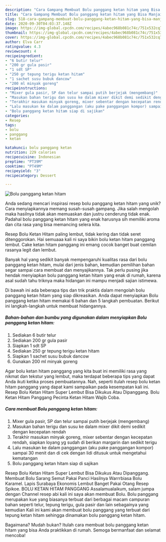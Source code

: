 ```yaml
---
description: "Cara Gampang Membuat Bolu panggang ketan hitam yang Bisa Manjain Lidah"
title: "Cara Gampang Membuat Bolu panggang ketan hitam yang Bisa Manjain Lidah"
slug: 518-cara-gampang-membuat-bolu-panggang-ketan-hitam-yang-bisa-manjain-lidah
date: 2020-09-30T04:03:37.148Z
image: https://img-global.cpcdn.com/recipes/4abec968b081c74c/751x532cq70/bolu-panggang-ketan-hitam-foto-resep-utama.jpg
thumbnail: https://img-global.cpcdn.com/recipes/4abec968b081c74c/751x532cq70/bolu-panggang-ketan-hitam-foto-resep-utama.jpg
cover: https://img-global.cpcdn.com/recipes/4abec968b081c74c/751x532cq70/bolu-panggang-ketan-hitam-foto-resep-utama.jpg
author: Elva Carr
ratingvalue: 4.3
reviewcount: 4
recipeingredient:
- "6 butir telur"
- "200 gr gula pasir"
- "1 sdt SP"
- "250 gr tepung terigu ketan hitam"
- "1 sachet susu bubuk dancow"
- "200 ml minyak goreng"
recipeinstructions:
- "Mixer gula pasir, SP dan telur sampai putih berjejak (mengembang)"
- "Masukan bahan terigu dan susu ke dalam mixer dikit demi sedikit dengan kecepatan rendah"
- "Terakhir masukan minyak goreng, mixer sebentar dengan kecepatan rendah, siapkan loyang yg sudah di berikan margarin dan sedikit terigu"
- "Lalu masukan ke dalam panggangan (aku pake panggangan kompor) sampai 30 menit dan di cek dengan lidi ditusuk untuk mengetahui kematangan"
- "Bolu panggang ketan hitam siap di sajikan"
categories:
- Resep
tags:
- bolu
- panggang
- ketan

katakunci: bolu panggang ketan 
nutrition: 229 calories
recipecuisine: Indonesian
preptime: "PT39M"
cooktime: "PT49M"
recipeyield: "3"
recipecategory: Dessert

---
```



![Bolu panggang ketan hitam](https://img-global.cpcdn.com/recipes/4abec968b081c74c/751x532cq70/bolu-panggang-ketan-hitam-foto-resep-utama.jpg)

Anda sedang mencari inspirasi resep bolu panggang ketan hitam yang unik? Cara menyiapkannya memang susah-susah gampang. Jika salah mengolah maka hasilnya tidak akan memuaskan dan justru cenderung tidak enak. Padahal bolu panggang ketan hitam yang enak harusnya sih memiliki aroma dan cita rasa yang bisa memancing selera kita.

Resep Bolu Ketan Hitam paling lembut, tidak kering dan tidak seret ditenggorokan. Hai semuaaa kali ni saya bikin bolu ketan hitam panggang lembut. Cake ketan hitam panggang ini emang cocok banget buat cemilan rasanya legit dan lembut.

Banyak hal yang sedikit banyak mempengaruhi kualitas rasa dari bolu panggang ketan hitam, mulai dari jenis bahan, kemudian pemilihan bahan segar sampai cara membuat dan menyajikannya. Tak perlu pusing jika hendak menyiapkan bolu panggang ketan hitam yang enak di rumah, karena asal sudah tahu triknya maka hidangan ini mampu menjadi sajian istimewa.


Di bawah ini ada beberapa tips dan trik praktis dalam mengolah bolu panggang ketan hitam yang siap dikreasikan. Anda dapat menyiapkan Bolu panggang ketan hitam memakai 6 bahan dan 5 langkah pembuatan. Berikut ini langkah-langkah untuk membuat hidangannya.

<!--inarticleads1-->

##### Bahan-bahan dan bumbu yang digunakan dalam menyiapkan Bolu panggang ketan hitam:

1. Sediakan 6 butir telur
1. Sediakan 200 gr gula pasir
1. Siapkan 1 sdt SP
1. Sediakan 250 gr tepung terigu ketan hitam
1. Siapkan 1 sachet susu bubuk dancow
1. Gunakan 200 ml minyak goreng


Agar bolu ketan hitam panggang yang kita buat ini memiliki rasa yang nikmat dan tekstur yang lembut, maka terdapat beberapa tips yang dapat Anda ikuti ketika proses pembuatannya. Nah, seperti itulah resep bolu ketan hitam panggang yang dapat kami sampaikan pada kesempatan kali ini. Resep Bolu Ketan Hitam Super Lembut Bisa Dikukus Atau Dipanggang. Bolu Ketan Hitam Panggang Pecinta Ketan Hitam Wajib Coba. 

<!--inarticleads2-->

##### Cara membuat Bolu panggang ketan hitam:

1. Mixer gula pasir, SP dan telur sampai putih berjejak (mengembang)
1. Masukan bahan terigu dan susu ke dalam mixer dikit demi sedikit dengan kecepatan rendah
1. Terakhir masukan minyak goreng, mixer sebentar dengan kecepatan rendah, siapkan loyang yg sudah di berikan margarin dan sedikit terigu
1. Lalu masukan ke dalam panggangan (aku pake panggangan kompor) sampai 30 menit dan di cek dengan lidi ditusuk untuk mengetahui kematangan
1. Bolu panggang ketan hitam siap di sajikan


Resep Bolu Ketan Hitam Super Lembut Bisa Dikukus Atau Dipanggang. Membuat Bolu Sarang Semut Pakai Panci Hasilnya Warrrbiasa Bolu Karamel. Lapis Surabaya Ekonomis Lembut Banget Pakai Otang Resep Spikoe. BOLU KETAN HITAM PANGGANG Assalamualaikum, salam jumpa dengan Channel resep abi kali ini saya akan membuat Bolu. Bolu panggang merupakan kue yang biasanya terbuat dari berbagai macam campuran bahan seperti telur, tepung terigu, gula pasir dan lain sebagainya yang kemudian Kali ini kami akan membuat bolu panggang yang terbuat dari tepung ketan hitam sehingga dinamakan bolu panggang ketan hitam. 

Bagaimana? Mudah bukan? Itulah cara membuat bolu panggang ketan hitam yang bisa Anda praktikkan di rumah. Semoga bermanfaat dan selamat mencoba!
